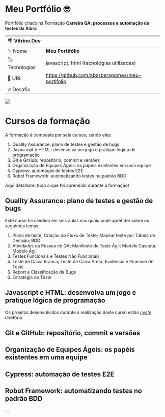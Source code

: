 # Meu Portfólio 🤓

Portifólio criado na Formação **Carreira QA: processos e automação de testes da Alura**

| :placard: Vitrine.Dev |     |
| -------------  | --- |
| :sparkles: Nome        | **Meu Portifólio**
| :label: Tecnologias | javascript, html (tecnologias utilizadas)
| :rocket: URL         | https://github.com/abarbaragomes/meu-portifolio
| :fire: Desafio     | 

<!-- Inserir imagem com a #vitrinedev ao final do link -->
![](https://github.com/abarbaragomes/meu-portifolio/assets/136185103/221dbef6-cb3a-44d2-a9ad-064ee61917e7#vitrinedev)


# Cursos da formação

A formação é composta por seis cursos, sendo eles:
1. Quality Assurance: plano de testes e gestão de bugs
2. Javascript e HTML: desenvolva um jogo e pratique lógica de programação
3. Git e GitHub: repositório, commit e versões
4. Organização de Equipes Ágeis: os papéis existentes em uma equipe
5. Cypress: automação de testes E2E
6. Robot Framework: automatizando testes no padrão BDD

Aqui detalharei tudo o que foi aprendido durante a formação!


## Quality Assurance: plano de testes e gestão de bugs

Este curso foi dividido em seis aulas nas quais pude aprender sobre os seguintes temas:
1. Plano de teste; Criação do Fluxo de Teste; Mapear teste por Tabela de Decisão; BDD
2. Atividades da Pessoa de QA; Manifesto de Teste Ágil; Modelo Cascata; Modelo Ágil
3. Testes Funcionais e Testes Não Funcionais
4. Teste de Caixa Branca; Teste de Caixa Preta; Evidência e Pirâmide de Teste
5. Report e Classificação de Bugs
6. Estratégia de Teste


## Javascript e HTML: desenvolva um jogo e pratique lógica de programação

Os projetos desenvolvidos durante a realização deste curso estão *[neste](https://github.com/abarbaragomes/meu-portifolio/blob/main/Logica_de_Programacao.zip)* diretório.


## Git e GitHub: repositório, commit e versões


## Organização de Equipes Ágeis: os papéis existentes em uma equipe


## Cypress: automação de testes E2E


## Robot Framework: automatizando testes no padrão BDD




...
